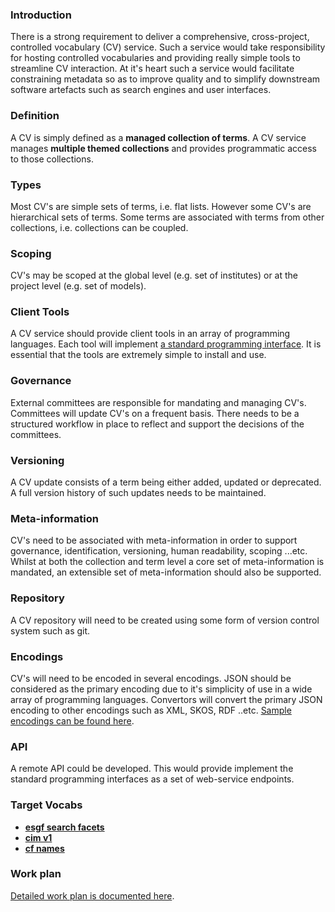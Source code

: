 ### Introduction  
There is a strong requirement to deliver a comprehensive, cross-project, controlled vocabulary (CV) service.  Such a service would take responsibility for hosting controlled vocabularies and providing really simple tools to streamline CV interaction.  At it's heart such a service would facilitate constraining metadata so as to improve quality and to simplify downstream software artefacts such as search engines and user interfaces.  

### Definition  
A CV is simply defined as a **managed collection of terms**.  A CV service manages **multiple themed collections** and provides programmatic access to those collections.

### Types  
Most CV's are simple sets of terms, i.e. flat lists.  However some CV's are hierarchical sets of terms.  Some terms are associated with terms from other collections, i.e. collections can be coupled.

### Scoping  
CV's may be scoped at the global level (e.g. set of institutes) or at the project level (e.g. set of models).  

### Client Tools
A CV service should provide client tools in an array of programming languages.  Each tool will implement [a standard programming interface](https://github.com/ES-DOC/esdoc-cv/wiki/programming-interface).  It is essential that the tools are extremely simple to install and use.

### Governance  
External committees are responsible for mandating and managing CV's.  Committees will update CV's on a frequent basis.  There needs to be a structured workflow in place to reflect and support the decisions of the committees.    

### Versioning  
A CV update consists of a term being either added, updated or deprecated.  A full version history of such updates needs to be maintained.      

### Meta-information
CV's need to be associated with meta-information in order to support governance, identification, versioning, human readability, scoping ...etc.  Whilst at both the collection and term level a core set of meta-information is mandated, an extensible set of meta-information should also be supported.  

### Repository  
A CV repository will need to be created using some form of version control system such as git.  

### Encodings
CV's will need to be encoded in several encodings.  JSON should be considered as the primary encoding due to it's simplicity of use in a wide array of programming languages.  Convertors will convert the primary JSON encoding to other encodings such as XML, SKOS, RDF ..etc.  [Sample encodings can be found here](https://github.com/ES-DOC/esdoc-cv/wiki/sample-vocabs).

### API
A remote API could be developed.  This would provide implement the standard programming interfaces as a set of web-service endpoints.

### Target Vocabs  
* **[esgf search facets](https://github.com/ES-DOC/esdoc-cv/wiki/vocab:-esgf-search-facets)**  
* **[cim v1](https://github.com/ES-DOC/esdoc-cv/wiki/vocab:-cim-v1)**  
* **[cf names](https://github.com/ES-DOC/esdoc-cv/wiki/vocab:-cf-names)**  

### Work plan
[Detailed work plan is documented here](https://github.com/ES-DOC/esdoc-cv/wiki/work-plan).